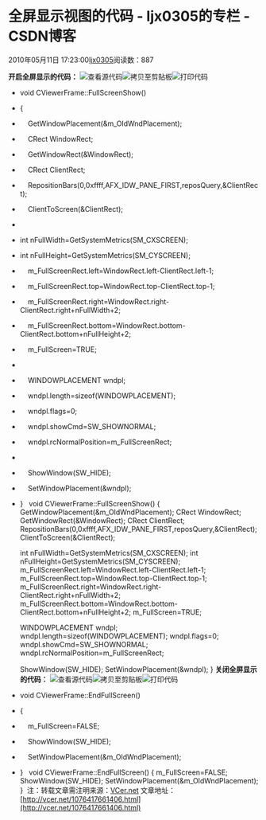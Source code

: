 # 全屏显示视图的代码 - ljx0305的专栏 - CSDN博客
2010年05月11日 17:23:00[ljx0305](https://me.csdn.net/ljx0305)阅读数：887

**开启全屏显示的代码：**
![](http://vcer.net/images/edit.gif)查看源代码![](http://vcer.net/images/paste.gif)拷贝至剪贴板![](http://vcer.net/images/print.gif)打印代码
- void CViewerFrame::FullScreenShow()   
- {   
-     GetWindowPlacement(&m_OldWndPlacement);   
-     CRect WindowRect;   
-     GetWindowRect(&WindowRect);   
-     CRect ClientRect;   
-     RepositionBars(0,0xffff,AFX_IDW_PANE_FIRST,reposQuery,&ClientRect);   
-     ClientToScreen(&ClientRect);   
- 
- int nFullWidth=GetSystemMetrics(SM_CXSCREEN);   
- int nFullHeight=GetSystemMetrics(SM_CYSCREEN);   
-     m_FullScreenRect.left=WindowRect.left-ClientRect.left-1;   
-     m_FullScreenRect.top=WindowRect.top-ClientRect.top-1;   
-     m_FullScreenRect.right=WindowRect.right-ClientRect.right+nFullWidth+2;   
-     m_FullScreenRect.bottom=WindowRect.bottom-ClientRect.bottom+nFullHeight+2;   
-     m_FullScreen=TRUE;    
- 
-     WINDOWPLACEMENT wndpl;   
-     wndpl.length=sizeof(WINDOWPLACEMENT);   
-     wndpl.flags=0;   
-     wndpl.showCmd=SW_SHOWNORMAL;   
-     wndpl.rcNormalPosition=m_FullScreenRect;   
- 
-     ShowWindow(SW_HIDE);   
-     SetWindowPlacement(&wndpl);   
- }  
void CViewerFrame::FullScreenShow()
{
	GetWindowPlacement(&m_OldWndPlacement);
	CRect WindowRect;
	GetWindowRect(&WindowRect);
	CRect ClientRect;
	RepositionBars(0,0xffff,AFX_IDW_PANE_FIRST,reposQuery,&ClientRect);
	ClientToScreen(&ClientRect);
	
	int nFullWidth=GetSystemMetrics(SM_CXSCREEN);
	int nFullHeight=GetSystemMetrics(SM_CYSCREEN);
	m_FullScreenRect.left=WindowRect.left-ClientRect.left-1;
	m_FullScreenRect.top=WindowRect.top-ClientRect.top-1;
	m_FullScreenRect.right=WindowRect.right-ClientRect.right+nFullWidth+2;
	m_FullScreenRect.bottom=WindowRect.bottom-ClientRect.bottom+nFullHeight+2;
	m_FullScreen=TRUE; 
	
	WINDOWPLACEMENT wndpl;
	wndpl.length=sizeof(WINDOWPLACEMENT);
	wndpl.flags=0;
	wndpl.showCmd=SW_SHOWNORMAL;
	wndpl.rcNormalPosition=m_FullScreenRect;
	
	ShowWindow(SW_HIDE);
	SetWindowPlacement(&wndpl);
}
**关闭全屏显示的代码：**
![](http://vcer.net/images/edit.gif)查看源代码![](http://vcer.net/images/paste.gif)拷贝至剪贴板![](http://vcer.net/images/print.gif)打印代码
- void CViewerFrame::EndFullScreen()   
- {   
-     m_FullScreen=FALSE;   
-     ShowWindow(SW_HIDE);   
-     SetWindowPlacement(&m_OldWndPlacement);   
- }  
void CViewerFrame::EndFullScreen()
{
	m_FullScreen=FALSE;
	ShowWindow(SW_HIDE);
	SetWindowPlacement(&m_OldWndPlacement);
}
 注：转载文章需注明来源：[VCer.net](http://vcer.net/) 文章地址：[http://vcer.net/1076417661406.html](http://vcer.net/1076417661406.html)
